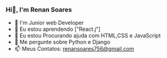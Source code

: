 ### Hi👋, I'm Renan Soares

- 🌱 I'm Junior web Developer
- 🌱 Eu estou aprendendo ["React.j"]
- 🤔 Eu estou Procurando ajuda com HTML,CSS e JavaScript
- 💬 Me pergunte sobre Python e Django
- 📫 Meus Contatos: renansoares756@gmail.com
